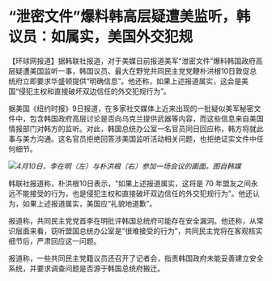 # “泄密文件”爆料韩高层疑遭美监听，韩议员：如属实，美国外交犯规

【环球网报道】据韩联社报道，对于美媒日前报道美军“泄密文件”爆料韩国政府高层疑遭美国监听一事，韩国议员、最大在野党共同民主党党鞭朴洪根10日敦促总统府立即要求华盛顿提供“明确信息”。他还称，如果上述报道属实，这会是美国“侵犯主权和直接破坏双边信任的外交犯规行为”。

据美国《纽约时报》9日报道，在多家社交媒体上近来出现的一批疑似美军秘密文件中，包含韩国政府高层讨论是否向乌克兰提供武器等内容，而这些信息来自美国情报部门对韩方的监听。对此，韩国总统办公室一名官员同日回应称，韩方将就此事与美方沟通。这名官员拒绝回答涉美国监听活动相关问题，也拒绝证实文件中任何细节。

![](https://inews.gtimg.com/om_bt/OwE9zh8nEzinX8dMOVqKdoNkwhWIq8yrQ2CflRnYzsioQAA/1000)_4月10日，李在明（左）与朴洪根（右）参加一场会议的画面。图自韩媒_

韩联社报道称，朴洪根10日表示，“如果上述报道属实，这将是 70
年盟友之间永远不能接受的行为，也是侵犯主权和直接破坏双边信任的外交犯规行为”。他还认为，如果上述报道属实，美国应“礼貌地道歉”。

报道称，共同民主党党首李在明批评韩国总统府可能存在安全漏洞。他还称，从常识层面来看，窃听盟国总统办公室是“很难接受的行为”，共同民主党将在客观核实细节后，严肃回应这一问题。

报道称，一些共同民主党籍议员还召开了记者会，指责韩国政府未能妥善建立安全系统，并要求调查问题是否源于韩国总统府搬迁。

